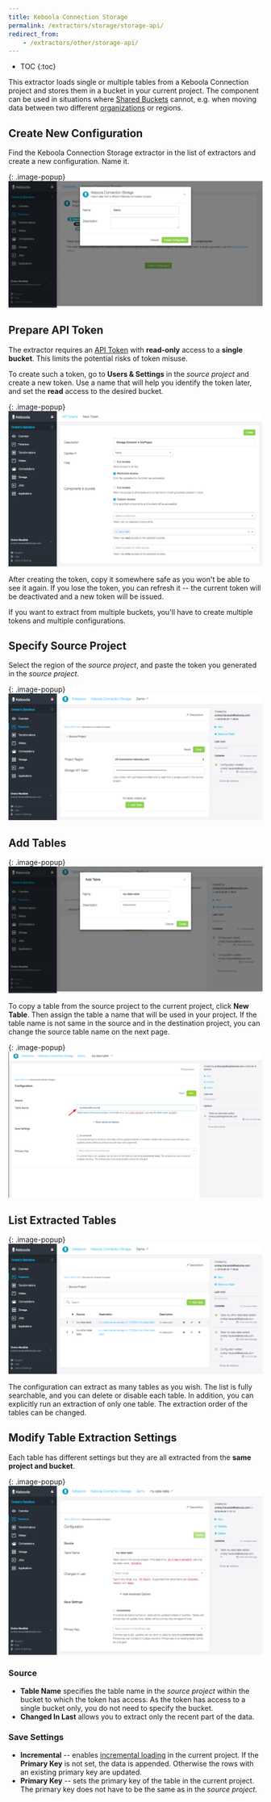 ```yaml
---
title: Keboola Connection Storage
permalink: /extractors/storage/storage-api/
redirect_from:
    - /extractors/other/storage-api/
---
```


* TOC
{:toc}

This extractor loads single or multiple tables from a Keboola Connection project and stores them in a bucket in your
current project. The component can be used in situations where [Shared Buckets](/storage/buckets/sharing/)
cannot, e.g. when moving data between two different [organizations](/management/organization) or regions.

## Create New Configuration
Find the Keboola Connection Storage extractor in the list of extractors and create a new configuration. Name it.

{: .image-popup}
![Screenshot - Create configuration](/extractors/storage/storage-api/create-configuration.png)

## Prepare API Token
The extractor requires an [API Token](/management/project/tokens/) with **read-only** access to a **single bucket**. 
This limits the potential risks of token misuse.

To create such a token, go to **Users & Settings** in the *source project* and create a new token. Use a name that will
help you identify the token later, and set the **read** access to the desired bucket.

{: .image-popup}
![Screenshot - Create API Token](/extractors/storage/storage-api/create-token.png)

After creating the token, copy it somewhere safe as you won't be able to see it again. If you lose the token,
you can refresh it -- the current token will be deactivated and a new token will be issued.

If you want to extract from multiple buckets, you'll have to create multiple tokens and multiple configurations.

## Specify Source Project
Select the region of the *source project*, and paste the token you generated in the *source project*.

{: .image-popup}
![Screenshot - Source Project](/extractors/storage/storage-api/source-project.png)

## Add Tables

{: .image-popup}
![Screenshot - Create table](/extractors/storage/storage-api/add-tables.png)

To copy a table from the source project to the current project, click **New Table**. 
Then assign the table a name that will be used in your project. If the table name is not same in the source and in the destination 
project, you can change the source table name on the next page.

{: .image-popup}
![Screenshot - Set up table](/extractors/storage/storage-api/add-tables-2.png)

## List Extracted Tables

{: .image-popup}
![Screenshot - List tables](/extractors/storage/storage-api/list-tables.png)

The configuration can extract as many tables as you wish.
The list is fully searchable, and you can delete or disable each table. In addition, you can explicitly run an extraction
of only one table.
The extraction order of the tables can be changed.

## Modify Table Extraction Settings
Each table has different settings but they are all extracted from the **same project and bucket**.

{: .image-popup}
![Screenshot - List tables](/extractors/storage/storage-api/configuration.png)

### Source

- **Table Name** specifies the table name in the *source project* within the bucket to which the token has access.
As the token has access to a single bucket only, you do not need to specify the bucket.
- **Changed In Last** allows you to extract only the recent part of the data.

### Save Settings

- **Incremental** -- enables [incremental loading](/storage/tables/#incremental-loading) in the current project. If the **Primary Key** is not set, the data is appended. 
Otherwise the rows with an existing primary key are updated.
- **Primary Key** -- sets the primary key of the table in the current project. The primary key does not have to be the same
as in the *source project*.
